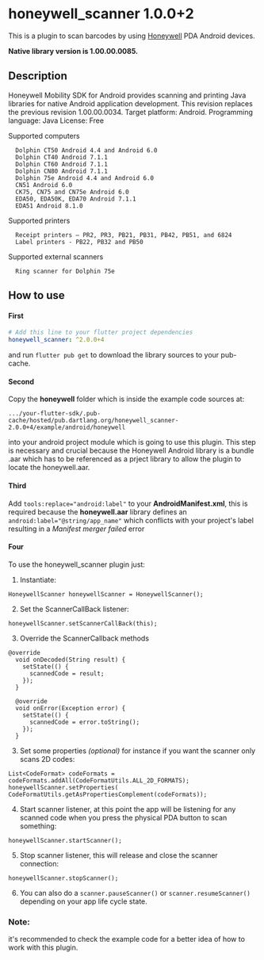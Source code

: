 # honeywell_scanner 1.0.0+2

This is a plugin to scan barcodes by using [Honeywell](https://www.honeywellaidc.com/products/barcode-scanners) PDA Android devices.

**Native library version is 1.00.00.0085.**

## Description

Honeywell Mobility SDK for Android provides scanning and printing Java libraries for native Android application development. This revision replaces the previous revision 1.00.00.0034.
Target platform:  Android.
Programming language: Java
License: Free

Supported computers

      Dolphin CT50 Android 4.4 and Android 6.0
      Dolphin CT40 Android 7.1.1
      Dolphin CT60 Android 7.1.1
      Dolphin CN80 Android 7.1.1
      Dolphin 75e Android 4.4 and Android 6.0
      CN51 Android 6.0
      CK75, CN75 and CN75e Android 6.0
      EDA50, EDA50K, EDA70 Android 7.1.1
      EDA51 Android 8.1.0

 Supported printers

      Receipt printers – PR2, PR3, PB21, PB31, PB42, PB51, and 6824
      Label printers - PB22, PB32 and PB50
Supported external scanners

      Ring scanner for Dolphin 75e

## How to use

#### First
```yaml
# Add this line to your flutter project dependencies
honeywell_scanner: ^2.0.0+4
```
and run `flutter pub get` to download the library sources to your pub-cache.

#### Second
Copy the **honeywell** folder which is inside the example code sources at:

`.../your-flutter-sdk/.pub-cache/hosted/pub.dartlang.org/honeywell_scanner-2.0.0+4/example/android/honeywell`

into your android project module which is going to use this plugin. This step is necessary and crucial because the Honeywell Android library is a bundle .aar which has to be referenced as a prject library to allow the plugin to locate the honeywell.aar.


#### Third

Add `tools:replace="android:label"` to your **AndroidManifest.xml**, this is required because the **honeywell.aar** library defines an `android:label="@string/app_name"` which conflicts with your project's label resulting in a *Manifest merger failed* error


#### Four
To use the honeywell_scanner plugin just:

1. Instantiate:
```
HoneywellScanner honeywellScanner = HoneywellScanner();
```

2. Set the ScannerCallBack listener:
```
honeywellScanner.setScannerCallBack(this);
```

3. Override the ScannerCallback methods

```
@override
  void onDecoded(String result) {
    setState(() {
      scannedCode = result;
    });
  }

  @override
  void onError(Exception error) {
    setState(() {
      scannedCode = error.toString();
    });
  }
```

3. Set some properties *(optional)* for instance if you want the scanner only scans 2D codes:
```
List<CodeFormat> codeFormats = codeFormats.addAll(CodeFormatUtils.ALL_2D_FORMATS);
honeywellScanner.setProperties( CodeFormatUtils.getAsPropertiesComplement(codeFormats));
```

4. Start scanner listener, at this point the app will be listening for any scanned code when you press the physical PDA button to scan something:
```
honeywellScanner.startScanner();
```

5. Stop scanner listener, this will release and close the scanner connection:
```
honeywellScanner.stopScanner();
```

6. You can also do a `scanner.pauseScanner()` or `scanner.resumeScanner()` depending on your app life cycle state.

### Note:
it's recommended to check the example code for a better idea of how to work with this plugin.